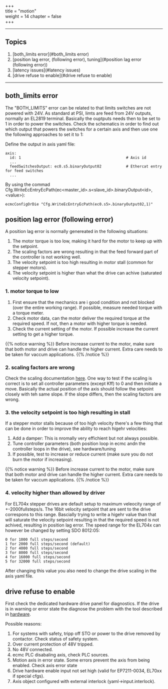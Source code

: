 +++  
title = "motion"   
weight = 14
chapter = false  
+++

***

## Topics
1. [both_limits error](#both_limits error)
2. [position lag error, (following error), tuning](#position lag error (following error))
3. [latency issues](#latency issues)
4. [drive refuse to enable](#drive refuse to enable)

---

## both_limits error
The "BOTH_LIMITS" error can be related to that limits switches are not powered with 24V. As standard at PSI, limts are feed from 24V outputs, normally an EL2819 terminal. Basically the ouptputs needs then to be set to 1 in order to power the switches. Check the schematics in order to find out which output that powers the switches for a certain axis and then use one the following approaches to set it to 1:

Define the output in axis yaml file:
```
axis:
  id: 1                                               # Axis id
  ...
  feedSwitchesOutput: ec0.s5.binaryOutput02           # Ethercat entry for feed switches
  ...
```

By using the commad Cfg.WriteEcEntryEcPath(ec\<master\_id\>.s\<slave\_id\>.binaryOutput\<id\>,\<value\>):
```
ecmcConfigOrDie "Cfg.WriteEcEntryEcPath(ec0.s5>.binaryOutput02,1)"
```

## position lag error (following error)
A position lag error is normally genereated in the following situations:
1. The motor torque is too low, making it hard for the motor to keep up with the setpoint.
2. The scaling factors are wrong resulting in that the feed forward part of the controller is not working well.
3. The velocity setpoint is too high resulting in motor stall (common for stepper motors).
4. The velocity setpoint is higher than what the drive can achive (saturated velocity setpoint).

### 1. motor torque to low

1. First ensure that the mechanics are i good condition and not blocked (over the entire working range). If possible, measure needed torque with a torque meter.
2. Check motor data, can the motor deliver the required torque at the required speed. If not, then a motor with higher torque is needed.
3. Check the current setting of the motor. If possible increase the current setting to get a higher torque.

{{% notice warning %}}
Before increase current to the motor, make sure that both motor and drive can handle the higher current. Extra care needs to be taken for vaccum applications.
{{% /notice %}}

### 2. scaling factors are wrong
Check the scaling documentation [here](https://paulscherrerinstitute.github.io/ecmccfg/manual/axis/scaling/).
One way to test if the scaling is correct is to set all controller parameters (except Kff) to 0 and then initiate a move. Basically the actual position of the axis should follow the setpoint closely with teh same slope. If the slope differs, then the scaling factors are wrong.

### 3. the velocity setpoint is too high resulting in stall
If a stepper motor stalls because of too high velocity there's a few thing that can be done in order to improve the ability to reach higehr velocities:
1. Add a damper: This is nromally very effichient but not always possible.
2. Tune controller parameters (both position loop in ecmc andn the controller loops in the drive), see hardware/tuning
3. If possible, test to increase or reduce current (make sure you do not burn the motor if increasing).

{{% notice warning %}}
Before increase current to the motor, make sure that both motor and drive can handle the higher current. Extra care needs to be taken for vaccum applications.
{{% /notice %}}

### 4. velocity higher than allowed by driver
For EL704x stepper drives are default setup to maximum veleocity range of +-2000fullsteps/s. The 16bit velocity setpoint that are sent to the drive correspons to this range. Bascially trying to write a higehr value than that will saturate the velocity setpoint resulting in that the required speed is not achived, resulting in position lag error. The speed range for the EL704x can however be changed by setting SDO 8012:05:
```
0 for 1000 full steps/second
1 for 2000 full steps/second (default)
2 for 4000 full steps/second
3 for 8000 full steps/second
4 for 16000 full steps/second
5 for 32000 full steps/second
```
After changing this value you also need to change the drive scaling in the axis yaml file.

## drive refuse to enable

First check the dedicated hardware drive panel for diagnostics. If the drive is in warning or error state the diagnose the problem with the tool described in [hardware](hardware).

Possible reasons:
1. For systems with safety, tripp off STO or power to the drive removed by contactor. Check status of safety system.
2. Over current protection of 48V tripped.
3. No 48V connected.
4. ecmc PLC disabaling axis, check PLC sources.
5. Motion axis in error state. Some errors prevent the axis from being enabled. Check axis error state
6. Drive hardware enable input not set high (valid for EP7211-0034, EL70xx if special cfgs).
7. Axis object configured with external interlock (yaml->input.interlock).
